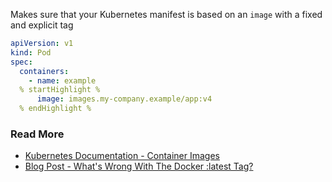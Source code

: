 Makes sure that your Kubernetes manifest is based on an `image` with a fixed and explicit tag

```yaml
apiVersion: v1
kind: Pod
spec:
  containers:
    - name: example
  % startHighlight %
      image: images.my-company.example/app:v4
  % endHighlight %
```

### Read More
- [Kubernetes Documentation - Container Images](https://kubernetes.io/docs/concepts/configuration/overview/#container-images)
- [Blog Post - What&apos;s Wrong With The Docker :latest Tag?](https://vsupalov.com/docker-latest-tag/)
